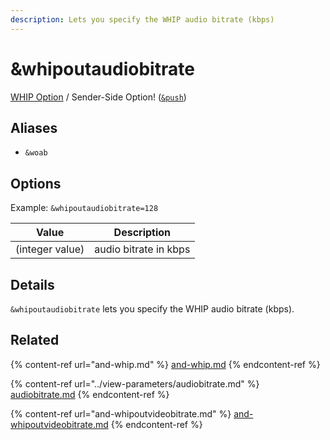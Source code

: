```yaml
---
description: Lets you specify the WHIP audio bitrate (kbps)
---
```


# \&whipoutaudiobitrate

[WHIP Option](../../steves-helper-apps/whip-and-whep-tooling.md) / Sender-Side Option! ([`&push`](../../source-settings/push.md))

## Aliases

* `&woab`

## Options

Example: `&whipoutaudiobitrate=128`

| Value           | Description           |
| --------------- | --------------------- |
| (integer value) | audio bitrate in kbps |

## Details

`&whipoutaudiobitrate` lets you specify the WHIP audio bitrate (kbps).

## Related

{% content-ref url="and-whip.md" %}
[and-whip.md](and-whip.md)
{% endcontent-ref %}

{% content-ref url="../view-parameters/audiobitrate.md" %}
[audiobitrate.md](../view-parameters/audiobitrate.md)
{% endcontent-ref %}

{% content-ref url="and-whipoutvideobitrate.md" %}
[and-whipoutvideobitrate.md](and-whipoutvideobitrate.md)
{% endcontent-ref %}
